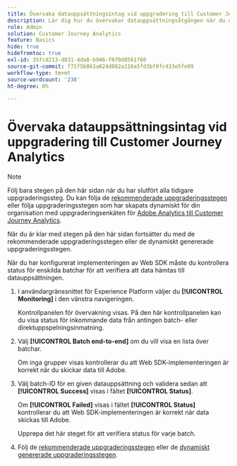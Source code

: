 ```yaml
---
title: Övervaka datauppsättningsintag vid uppgradering till Customer Journey Analytics
description: Lär dig hur du övervakar datauppsättningsåtgången när du uppgraderar till Customer Journey Analytics
role: Admin
solution: Customer Journey Analytics
feature: Basics
hide: true
hidefromtoc: true
exl-id: 35fcd213-d831-4da0-b946-f6f0d8561f60
source-git-commit: f71f5b863a024d882a116a5fd3bf0fc433e5fe99
workflow-type: tm+mt
source-wordcount: '238'
ht-degree: 0%

---
```


# Övervaka datauppsättningsintag vid uppgradering till Customer Journey Analytics

>[!NOTE]
> 
>Följ bara stegen på den här sidan när du har slutfört alla tidigare uppgraderingssteg. Du kan följa de [rekommenderade uppgraderingsstegen](/help/getting-started/cja-upgrade/cja-upgrade-recommendations.md#recommended-upgrade-steps-for-most-organizations) eller följa uppgraderingsstegen som har skapats dynamiskt för din organisation med uppgraderingsenkäten för [Adobe Analytics till Customer Journey Analytics](https://gigazelle.github.io/cja-ttv/).
>
>När du är klar med stegen på den här sidan fortsätter du med de rekommenderade uppgraderingsstegen eller de dynamiskt genererade uppgraderingsstegen.

<!-- Should we single source this instead of duplicate it? The following steps were copied from: /help/data-ingestion/aepwebsdk.md-->

När du har konfigurerat implementeringen av Web SDK måste du kontrollera status för enskilda batchar för att verifiera att data hämtas till datauppsättningen.

1. I användargränssnittet för Experience Platform väljer du **[!UICONTROL Monitoring]** i den vänstra navigeringen.

   Kontrollpanelen för övervakning visas. På den här kontrollpanelen kan du visa status för inkommande data från antingen batch- eller direktuppspelningsinmatning.

   <!-- insert screenshot -->

1. Välj **[!UICONTROL Batch end-to-end]** om du vill visa en lista över batchar.

   Om inga grupper visas kontrollerar du att Web SDK-implementeringen är korrekt när du skickar data till Adobe.

   <!-- insert screenshot -->

1. Välj batch-ID för en given datauppsättning och validera sedan att **[!UICONTROL Success]** visas i fältet **[!UICONTROL Status]**.

   Om **[!UICONTROL Failed]** visas i fältet **[!UICONTROL Status]** kontrollerar du att Web SDK-implementeringen är korrekt när data skickas till Adobe.

   Upprepa det här steget för att verifiera status för varje batch.

1. Följ de [rekommenderade uppgraderingsstegen](/help/getting-started/cja-upgrade/cja-upgrade-recommendations.md#recommended-upgrade-steps-for-most-organizations) eller de [dynamiskt genererade uppgraderingsstegen](https://gigazelle.github.io/cja-ttv/).

